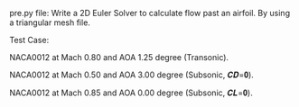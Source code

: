 pre.py file:
Write a 2D Euler Solver to calculate flow past an airfoil. By using a triangular mesh file.

Test Case:

NACA0012 at Mach 0.80 and AOA 1.25 degree (Transonic).

NACA0012 at Mach 0.50 and AOA 3.00 degree (Subsonic, 𝑪𝑫=𝟎).

NACA0012 at Mach 0.85 and AOA 0.00 degree (Subsonic, 𝑪𝑳=𝟎).


